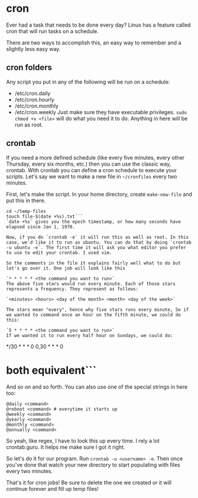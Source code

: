 # cron
Ever had a task that needs to be done every day? Linux has a feature called cron that will run tasks on a schedule.

There are two ways to accomplish this, an easy way to remember and a slightly less easy way.

## cron folders
Any script you put in any of the following will be run on a schedule:

- /etc/cron.daily
- /etc/cron.hourly
- /etc/cron.monthly
- /etc/cron.weekly
Just make sure they have executable privileges. `sudo chmod +x <file>` will do what you need it to do. Anything in here will be run as root.

## crontab
If you need a more defined schedule (like every five minutes, every other Thursday, every six months, etc.) then you can use the classic way, crontab. With crontab you can define a cron schedule to execute your scripts. Let's say we want to make a new file in `~/cronfiles` every two minutes.

First, let's make the script. In your home directory, create `make-new-file` and put this in there.

```mkdir -p ~/temp-files
cd ~/temp-files
touch file-$(date +%s).txt```
`date +%s` gives you the epoch timestamp, or how many seconds have elapsed since Jan 1, 1970.

Now, if you do `crontab -e` it will run this as well as root. In this case, we'd like it to run as ubuntu. You can do that by doing `crontab -u ubuntu -e`. The first time it will ask you what editor you prefer to use to edit your crontab. I used vim.

So the comments in the file it explains fairly well what to do but let's go over it. One job will look like this

`* * * * * <the command you want to run>`
The above five stars would run every minute. Each of those stars represents a frequency. They represent as follows:

`<minutes> <hours> <day of the month> <month> <day of the week>`

The stars mean "every", hence why five stars runs every minute, So if we wanted to command once an hour on the fifth minute, we could do this:

`5 * * * * <the command you want to run>`
If we wanted it to run every half hour on Sundays, we could do:
```
*/30 * * * 0 <the command you want to run>
0,30 * * * 0 <command>
# both equivalent```
And so on and so forth. You can also use one of the special strings in here too:
```
@daily <command>
@reboot <command> # everytime it starts up
@weekly <command>
@yearly <command>
@monthly <command>
@annually <command>
```
So yeah, like regex, I have to look this up every time. I rely a lot crontab.guru. It helps me make sure I got it right.

So let's do it for our program. Run `crontab -u <username> -e`. Then once you've done that watch your new directory to start populating with files every two minutes.

That's it for cron jobs! Be sure to delete the one we created or it will continue forever and fill up temp files!